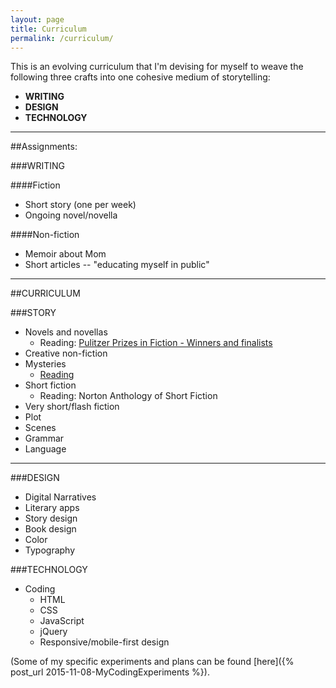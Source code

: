 ```yaml
---
layout: page
title: Curriculum
permalink: /curriculum/
---
```


This is an evolving curriculum that I'm devising for myself to weave the following three crafts into one cohesive medium of storytelling:

* **WRITING**
* **DESIGN**
* **TECHNOLOGY**

***

##Assignments:

###WRITING

####Fiction

* Short story (one per week)
* Ongoing novel/novella

####Non-fiction

* Memoir about Mom
* Short articles -- "educating myself in public"

***

##CURRICULUM

###STORY

* Novels and novellas
  * Reading: [Pulitzer Prizes in Fiction - Winners and finalists](http://www.pulitzer.org/bycat/Fiction)
* Creative non-fiction
* Mysteries
  * [Reading](http://martinhillortiz.blogspot.com/2015/04/cwa-mwa-and-mwj-mystery-novels-that.html)
* Short fiction
  * Reading: Norton Anthology of Short Fiction
* Very short/flash fiction
* Plot
* Scenes
* Grammar
* Language

***


###DESIGN

* Digital Narratives
* Literary apps
* Story design
* Book design
* Color
* Typography


###TECHNOLOGY

* Coding
  * HTML
  * CSS
  * JavaScript
  * jQuery
  * Responsive/mobile-first design
  
(Some of my specific experiments and plans can be found [here]({% post_url 2015-11-08-MyCodingExperiments %}).